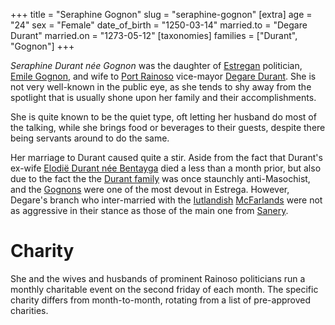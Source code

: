 +++
title = "Seraphine Gognon"
slug = "seraphine-gognon"
[extra]
age = "24"
sex = "Female"
date_of_birth = "1250-03-14"
married.to = "Degare Durant"
married.on = "1273-05-12"
[taxonomies]
families = ["Durant", "Gognon"]
+++

_Seraphine Durant née Gognon_ was the daughter of [Estregan](@/locations/estrega.md) politician, [Emile Gognon](@/characters/emile-gognon.md), and
wife to [Port Rainoso](@/locations/port-rainoso.md) vice-mayor [Degare Durant](@/characters/degare-durant.md). She is not very well-known in the
public eye, as she tends to shy away from the spotlight that is usually shone upon her family and their accomplishments. 

She is quite known to be the quiet type, oft letting her husband do most of the talking, while she brings food or beverages to their guests, despite
there being servants around to do the same.

Her marriage to Durant caused quite a stir. Aside from the fact that Durant's ex-wife [Elodië Durant née Bentayga](@/characters/elodie-bentayga.md) died a less than a month prior, but also due to the fact the the [Durant family](@/families/durant.md) was once staunchly anti-Masochist, and the [Gognons](@/families/gognon.md) were one of the most devout in Estrega. However, Degare's branch who inter-married with the [Iutlandish](@/locations/iutland.md) [McFarlands](@/families/mcfarland.md) were not as aggressive in their stance as those of the main one from [Sanery](@/locations/sanery.md).

# Charity
She and the wives and husbands of prominent Rainoso politicians run a monthly charitable
event on the second friday of each month. The specific charity differs from month-to-month,
rotating from a list of pre-approved charities.